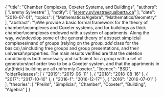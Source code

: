 {
    "title": "Chamber Complexes, Coxeter Systems, and Buildings",
    "authors": [
        "Jeremy Sylvestre"
    ],
    "notify": [
        "jeremy.sylvestre@ualberta.ca"
    ],
    "date": "2016-07-01",
    "topics": [
        "Mathematics/Algebra",
        "Mathematics/Geometry"
    ],
    "abstract": "\nWe provide a basic formal framework for the theory of chamber\ncomplexes and Coxeter systems, and for buildings as thick chamber\ncomplexes endowed with a system of apartments. Along the way, we\ndevelop some of the general theory of abstract simplicial complexes\nand of groups (relying on the <i>group_add</i> class for the basics),\nincluding free groups and group presentations, and their universal\nproperties. The main results verified are that the deletion condition\nis both necessary and sufficient for a group with a set of generators\nof order two to be a Coxeter system, and that the apartments in a\n(thick) building are all uniformly Coxeter.",
    "licence": "BSD",
    "olderReleases": [
        {
            "2019": "2019-06-11"
        },
        {
            "2018": "2018-08-16"
        },
        {
            "2017": "2017-10-10"
        },
        {
            "2016-1": "2016-12-17"
        },
        {
            "2016": "2016-07-01"
        }
    ],
    "theories": [
        "Prelim",
        "Simplicial",
        "Chamber",
        "Coxeter",
        "Building",
        "Algebra"
    ]
}